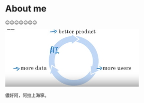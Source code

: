 About me
===

😉😉😉😉😉😉😉

![](https://github.com/XinyueZ/XinyueZ/blob/master/media/intro.png)

儂好阿，阿拉上海寧。

